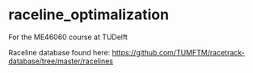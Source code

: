 # raceline_optimalization
For the ME46060 course at TUDelft

Raceline database found here:
https://github.com/TUMFTM/racetrack-database/tree/master/racelines
